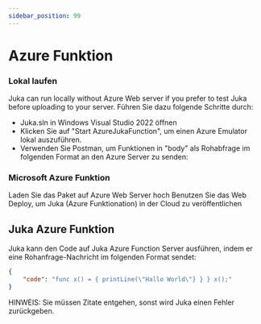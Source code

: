 ```yaml
---
sidebar_position: 99
---
```


# Azure Funktion

### Lokal laufen
Juka can run locally without Azure Web server if you prefer to test Juka before uploading to your server. Führen Sie dazu folgende Schritte durch:
- Juka.sln in Windows Visual Studio 2022 öffnen
- Klicken Sie auf "Start AzureJukaFunction", um einen Azure Emulator lokal auszuführen.
- Verwenden Sie Postman, um Funktionen in "body" als Rohabfrage im folgenden Format an den Azure Server zu senden:


### Microsoft Azure Funktion
Laden Sie das Paket auf Azure Web Server hoch Benutzen Sie das Web Deploy, um Juka (Azure Funktionation) in der Cloud zu veröffentlichen

## Juka Azure Funktion

Juka kann den Code auf Juka Azure Function Server ausführen, indem er eine Rohanfrage-Nachricht im folgenden Format sendet:

```json
{
    "code": "func x() = { printLine(\"Hallo World\"} } } x();"
}
```

HINWEIS: Sie müssen Zitate entgehen, sonst wird Juka einen Fehler zurückgeben.